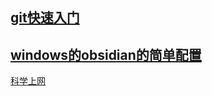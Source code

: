 ## [git快速入门](97-guide/git/git快速入门.md)
## [windows的obsidian的简单配置](97-guide/obsidian/windows的obsidian的简单配置.md)
[科学上网](97-guide/科学上网/科学上网.md)
